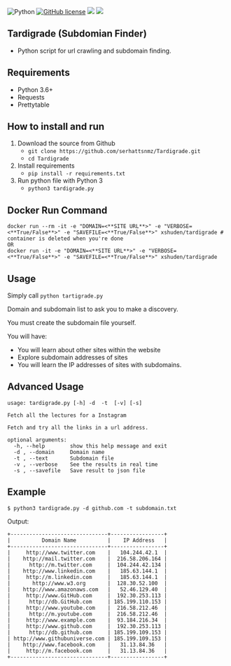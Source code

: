 ![Python](https://img.shields.io/badge/Python-3.6-blue.svg) [![GitHub license](https://img.shields.io/github/license/serhattsnmz/Tardigrade.svg)](https://github.com/serhattsnmz/Tardigrade/blob/master/LICENSE) [![](https://images.microbadger.com/badges/image/xshuden/tardigrade.svg)](https://microbadger.com/images/xshuden/tardigrade "Get your own image badge on microbadger.com") [![](https://images.microbadger.com/badges/version/xshuden/tardigrade.svg)](https://microbadger.com/images/xshuden/tardigrade "Get your own version badge on microbadger.com")

## Tardigrade (Subdomian Finder)

- Python script for url crawling and subdomain finding. 

## Requirements

- Python 3.6+
- Requests
- Prettytable

## How to install and run

1. Download the source from Github
    - `git clone https://github.com/serhattsnmz/Tardigrade.git`
    - `cd Tardigrade`
2. Install requirements
	- `pip install -r requirements.txt`
3. Run python file with Python 3
	- `python3 tardigrade.py`

## Docker Run Command

```
docker run --rm -it -e "DOMAIN=<**SITE URL**>" -e "VERBOSE=<**True/False**>" -e "SAVEFILE=<**True/False**>" xshuden/tardigrade # container is deleted when you're done
OR
docker run -it -e "DOMAIN=<**SITE URL**>" -e "VERBOSE=<**True/False**>" -e "SAVEFILE=<**True/False**>" xshuden/tardigrade
```

## Usage

Simply call `python tartigrade.py`

Domain and subdomain list to ask you to make a discovery.

You must create the subdomain file yourself.

You will have:
- You will learn about other sites within the website
- Explore subdomain addresses of sites
- You will learn the IP addresses of sites with subdomains.

## Advanced Usage

```
usage: tardigrade.py [-h] -d  -t  [-v] [-s]

Fetch all the lectures for a Instagram

Fetch and try all the links in a url address.

optional arguments:
  -h, --help        show this help message and exit
  -d , --domain     Domain name
  -t , --text       Subdomain file
  -v , --verbose    See the results in real time
  -s , --savefile   Save result to json file
```

## Example

```
$ python3 tardigrade.py -d github.com -t subdomain.txt
```

Output:
```
+-------------------------------+-----------------+
|          Domain Name          |    IP Address   |
+-------------------------------+-----------------+
|     http://www.twitter.com    |   104.244.42.1  |
|    http://mail.twitter.com    |  216.58.206.164 |
|      http://m.twitter.com     |  104.244.42.134 |
|    http://www.linkedin.com    |   185.63.144.1  |
|     http://m.linkedin.com     |   185.63.144.1  |
|       http://www.w3.org       |  128.30.52.100  |
|    http://www.amazonaws.com   |   52.46.129.40  |
|     http://www.GitHub.com     |  192.30.253.113 |
|      http://db.GitHub.com     | 185.199.110.153 |
|     http://www.youtube.com    |  216.58.212.46  |
|      http://m.youtube.com     |  216.58.212.46  |
|     http://www.example.com    |  93.184.216.34  |
|     http://www.github.com     |  192.30.253.113 |
|      http://db.github.com     | 185.199.109.153 |
| http://www.githubuniverse.com | 185.199.109.153 |
|    http://www.facebook.com    |   31.13.84.36   |
|     http://m.facebook.com     |   31.13.84.36   |
+-------------------------------+-----------------+

```
